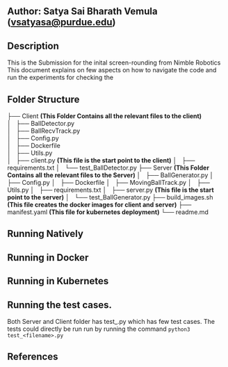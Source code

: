## Author: Satya Sai Bharath Vemula (vsatyasa@purdue.edu)


## Description

This is the Submission for the inital screen-rounding from Nimble Robotics
This document explains on few aspects on how to navigate the code and run the experiments for checking the 


## Folder Structure

├── Client **(This Folder Contains all the relevant files to the client)** <br>
│   ├── BallDetector.py <br>
│   ├── BallRecvTrack.py <br>
│   ├── Config.py <br>
│   ├── Dockerfile <br>
│   ├── Utils.py <br>
│   ├── client.py **(This file is the start point to the client)**
│   ├── requirements.txt
│   └── test_BallDetector.py
├── Server **(This Folder Contains all the relevant files to the Server)**
│   ├── BallGenerator.py
│   ├── Config.py
│   ├── Dockerfile
│   ├── MovingBallTrack.py
│   ├── Utils.py
│   ├── requirements.txt
│   ├── server.py **(This file is the start point to the server)**
│   └── test_BallGenerator.py
├── build_images.sh **(This file creates the docker images for client and server)**
├── manifest.yaml  **(This file for kubernetes deployment)**
└── readme.md


## Running Natively


## Running in Docker


## Running in Kubernetes


## Running the test cases.

Both Server and Client folder has test_<filename>.py which has few test cases.
The tests could directly be run run by running the command `python3 test_<filename>.py`

## References
